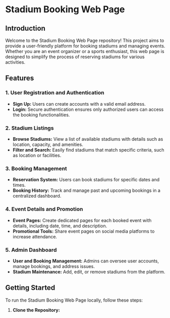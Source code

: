 # Stadium Booking Web Page

## Introduction

Welcome to the Stadium Booking Web Page repository! This project aims to provide a user-friendly platform for booking stadiums and managing events. Whether you are an event organizer or a sports enthusiast, this web page is designed to simplify the process of reserving stadiums for various activities.

## Features

### 1. User Registration and Authentication

- **Sign Up:** Users can create accounts with a valid email address.
- **Login:** Secure authentication ensures only authorized users can access the booking functionalities.

### 2. Stadium Listings

- **Browse Stadiums:** View a list of available stadiums with details such as location, capacity, and amenities.
- **Filter and Search:** Easily find stadiums that match specific criteria, such as location or facilities.

### 3. Booking Management

- **Reservation System:** Users can book stadiums for specific dates and times.
- **Booking History:** Track and manage past and upcoming bookings in a centralized dashboard.

### 4. Event Details and Promotion

- **Event Pages:** Create dedicated pages for each booked event with details, including date, time, and description.
- **Promotional Tools:** Share event pages on social media platforms to increase attendance.

### 5. Admin Dashboard

- **User and Booking Management:** Admins can oversee user accounts, manage bookings, and address issues.
- **Stadium Maintenance:** Add, edit, or remove stadiums from the platform.

## Getting Started

To run the Stadium Booking Web Page locally, follow these steps:

1. **Clone the Repository:**

